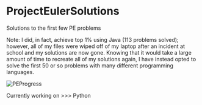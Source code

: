 # ProjectEulerSolutions
Solutions to the first few PE problems

Note: I did, in fact, achieve top 1% using Java (113 problems solved); however, all of my files were wiped off of my laptop after an incident at school and my solutions are now gone. Knowing that it would take a large amount of time to recreate all of my solutions again, I have instead opted to solve the first 50 or so problems with many different programming languages.

![PEProgress](https://user-images.githubusercontent.com/106714582/172098081-9e2cf523-6ad5-40df-99a9-aedeb17238cb.png)

Currently working on >>> Python
